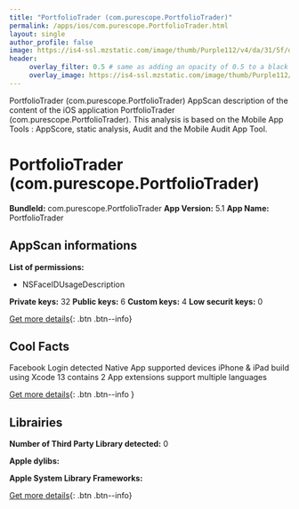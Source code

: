 ```yaml
---
title: "PortfolioTrader (com.purescope.PortfolioTrader)"
permalink: /apps/ios/com.purescope.PortfolioTrader.html
layout: single
author_profile: false
image: https://is4-ssl.mzstatic.com/image/thumb/Purple112/v4/da/31/5f/da315f47-5fd4-13e0-3a4b-bddf643becc1/AppIcon-0-0-1x_U007emarketing-0-0-0-10-0-0-sRGB-0-0-0-GLES2_U002c0-512MB-85-220-0-0.png/512x512bb.jpg
header: 
     overlay_filter: 0.5 # same as adding an opacity of 0.5 to a black background
     overlay_image: https://is4-ssl.mzstatic.com/image/thumb/Purple112/v4/da/31/5f/da315f47-5fd4-13e0-3a4b-bddf643becc1/AppIcon-0-0-1x_U007emarketing-0-0-0-10-0-0-sRGB-0-0-0-GLES2_U002c0-512MB-85-220-0-0.png/512x512bb.jpg
---
```

PortfolioTrader (com.purescope.PortfolioTrader) AppScan description of the content of the iOS application PortfolioTrader (com.purescope.PortfolioTrader). This analysis is based on the Mobile App Tools : AppScore, static analysis, Audit and the Mobile Audit App Tool.

# PortfolioTrader (com.purescope.PortfolioTrader)

**BundleId:** com.purescope.PortfolioTrader
**App Version:** 5.1
**App Name:** PortfolioTrader


## AppScan informations 

**List of permissions:** 
- NSFaceIDUsageDescription
  
  
**Private keys:** 32
**Public keys:** 6
**Custom keys:** 4
**Low securit keys:** 0
  
[Get more details](/pricing.html){: .btn .btn--info}

## Cool Facts

Facebook Login detected
Native App
supported devices iPhone & iPad
build using Xcode 13
contains 2 App extensions
support multiple languages
  
[Get more details](/pricing.html){: .btn .btn--info }

## Librairies 
**Number of Third Party Library detected:** 0


**Apple dylibs:**


**Apple System Library Frameworks:**


  
[Get more details](/pricing.html){: .btn .btn--info}

